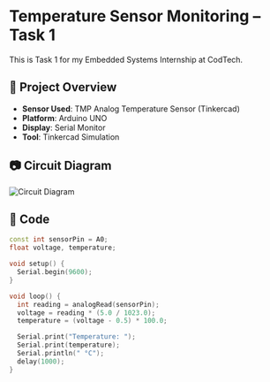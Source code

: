 # Temperature Sensor Monitoring – Task 1

This is Task 1 for my Embedded Systems Internship at CodTech.

## 🔧 Project Overview
- **Sensor Used**: TMP Analog Temperature Sensor (Tinkercad)
- **Platform**: Arduino UNO
- **Display**: Serial Monitor
- **Tool**: Tinkercad Simulation

## 📷 Circuit Diagram
![Circuit Diagram](https://github.com/Akshaya-optimist/Temperature-Sensor-Project/blob/main/Screenshot%202025-07-19%20163902.png?raw=true)

## 📜 Code
```cpp
const int sensorPin = A0;
float voltage, temperature;

void setup() {
  Serial.begin(9600);
}

void loop() {
  int reading = analogRead(sensorPin);
  voltage = reading * (5.0 / 1023.0);
  temperature = (voltage - 0.5) * 100.0;

  Serial.print("Temperature: ");
  Serial.print(temperature);
  Serial.println(" °C");
  delay(1000);
}

